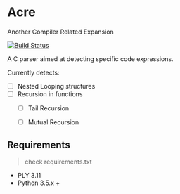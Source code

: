 # Acre
Another Compiler Related Expansion

[![Build Status](https://travis-ci.org/Rahul-RB/Acre.svg?branch=master)](https://travis-ci.org/Rahul-RB/Acre)

A C parser aimed at detecting specific code expressions.

Currently detects:
- [ ] Nested Looping structures
- [ ] Recursion in functions
    - [ ] Tail Recursion
    - [ ] Mutual Recursion


## Requirements
> check requirements.txt

- PLY 3.11
- Python 3.5.x +
